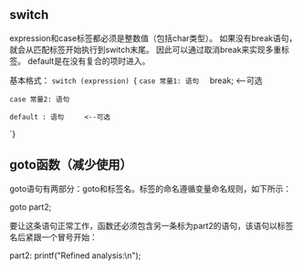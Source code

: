 ## switch

expression和case标签都必须是整数值（包括char类型）。
如果没有break语句，就会从匹配标签开始执行到switch末尾。
因此可以通过取消break来实现多重标签。
default是在没有复合的项时进入。

基本格式：
`switch (expression)
`{
	`case 常量1: 语句　
		`break;      <--可选

	case 常量2: 语句　

	default : 语句     <--可选
`}


## goto函数（减少使用）

goto语句有两部分：goto和标签名。标签的命名遵循变量命名规则，如下所示：

goto part2;

要让这条语句正常工作，函数还必须包含另一条标为part2的语句，该语句以标签名后紧跟一个冒号开始：

part2: printf("Refined analysis:\n");